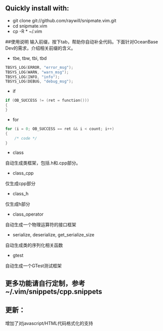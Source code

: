## Quickly install with:

  * git clone git://github.com/raywill/snipmate.vim.git
  * cd snipmate.vim
  * cp -R * ~/.vim

##使用说明
输入前缀，按下tab，帮助你自动补全代码。下面针对OceanBase Dev的需求，介绍相关前缀的含义。

* tbe, tbw, tbi, tbd
```cpp
TBSYS_LOG(ERROR, "error_msg"); 
TBSYS_LOG(WARN, "warn_msg");
TBSYS_LOG(INFO, "info");
TBSYS_LOG(DEBUG, "debug_msg");
```

* if
```cpp
if (OB_SUCCESS != (ret = function()))
{
}
```


* for
```cpp
for (i = 0; OB_SUCCESS == ret && i < count; i++)
{
    /* code */
}
```

* class

 自动生成类框架，包括.h和.cpp部分。 

* class_cpp

 仅生成cpp部分
* class_h

 仅生成h部分

* class_operator
 
 自动生成一个物理运算符的接口框架

* serialize, deserialize, get_serialize_size

 自动生成类的序列化相关函数

* gtest

 自动生成一个GTest测试框架
 
## 更多功能请自行定制，参考~/.vim/snippets/cpp.snippets

## 更新：
 增加了对javascript/HTML代码格式化的支持
